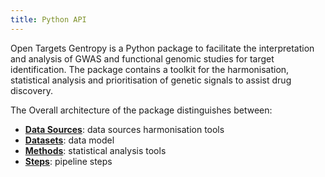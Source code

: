 ```yaml
---
title: Python API
---
```


Open Targets Gentropy is a Python package to facilitate the interpretation and analysis of GWAS and functional genomic studies for target identification. The package contains a toolkit for the harmonisation, statistical analysis and prioritisation of genetic signals to assist drug discovery.

The Overall architecture of the package distinguishes between:

- [**Data Sources**](datasources/_datasources.md): data sources harmonisation tools
- [**Datasets**](datasets/_datasets.md): data model
- [**Methods**](methods/_methods.md): statistical analysis tools
- [**Steps**](steps/_steps.md): pipeline steps
